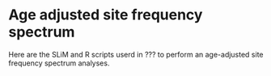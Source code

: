 # Age adjusted site frequency spectrum

Here are the SLiM and R scripts userd in ??? to perform an age-adjusted site frequency spectrum analyses.


